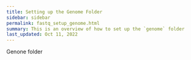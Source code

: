 ```yaml
---
title: Setting up the Genome Folder
sidebar: sidebar
permalink: fastq_setup_genome.html
summary: This is an overview of how to set up the `genome` folder
last_updated: Oct 11, 2022
---
```


Genone folder
